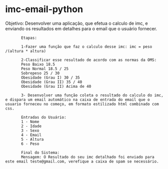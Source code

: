 # imc-email-python
 Objetivo: Desenvolver uma aplicação, que efetua o calculo de imc, e enviando os resultados em detalhes para o email que o usuário fornecer.
 
 
           Etapas:  	
           
           1-Fazer uma função que faz o calculo desse imc: imc = peso /(altura * altura)  	
           
           2-Classificar esse resultado de acordo com as normas da OMS:  		
           Peso Baixo 18.5 		
           Peso Normal 18.5 / 25 		
           Sobrepeso 25 / 30 		
           Obesidade (Grau I) 30 / 35 		
           Obesidade (Grau II) 35 / 40 		
           Obesidade (Grau II) Acima de 40 
           
           3- Desenvolver uma função coleta o resultado do calculo do imc, e dispara um email automático na caixa de entrada do email que o usuario forneceu no começo, em formato estilizado html combinado com css.  
           
           Entradas do Usuário: 	 	
           1 - Nome 	
           2 - Idade 	
           3 - Sexo 	
           4 - Email 	
           5 - Altura 	
           6 - Peso  
           
           Final do Sistema: 
           Mensagem: O Resultado do seu imc detalhado foi enviado para este email teste@gmail.com, verefique a caixa de spam se necessário.
